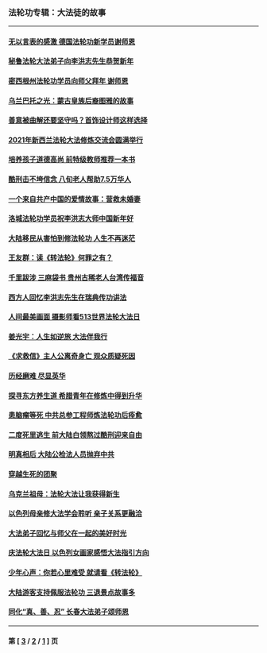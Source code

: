 ### 法轮功专辑：大法徒的故事
---
#### [无以言表的感激 德国法轮功新学员谢师恩](../../pages/nf1147481/n13543790.md?03240430) 
#### [秘鲁法轮大法弟子向李洪志先生恭贺新年](../../pages/nf1147481/n13540182.md?03240430) 
#### [密西根州法轮功学员向师父拜年 谢师恩](../../pages/nf1147481/n13538183.md?03240430) 
#### [乌兰巴托之光：蒙古皇族后裔图雅的故事](../../pages/nf1147481/n13155759.md?03240430) 
#### [善意被曲解还要坚守吗？首饰设计师这样选择](../../pages/nf1147481/n13077575.md?03240430) 
#### [2021年新西兰法轮大法修炼交流会圆满举行](../../pages/nf1147481/n13033149.md?03240430) 
#### [培养孩子道德高尚 前特级教师推荐一本书](../../pages/nf1147481/n12938640.md?03240430) 
#### [酷刑击不垮信念 八旬老人帮助7.5万华人](../../pages/nf1147481/n12880712.md?03240430) 
#### [一个来自共产中国的爱情故事：营救未婚妻](../../pages/nf1147481/n12778386.md?03240430) 
#### [洛城法轮功学员祝李洪志大师中国新年好](../../pages/nf1147481/n12724685.md?03240430) 
#### [大陆移民从害怕到修法轮功 人生不再迷茫](../../pages/nf1147481/n12414325.md?03240430) 
#### [王友群：读《转法轮》何罪之有？](../../pages/nf1147481/n12408647.md?03240430) 
#### [千里跋涉 三麻袋书 贵州古稀老人台湾传福音](../../pages/nf1147481/n12198750.md?03240430) 
#### [西方人回忆李洪志先生在瑞典传功讲法](../../pages/nf1147481/n12099607.md?03240430) 
#### [人间最美画面 摄影师看513世界法轮大法日](../../pages/nf1147481/n12094118.md?03240430) 
#### [姜光宇：人生如逆旅 大法伴我行](../../pages/nf1147481/n12088664.md?03240430) 
#### [《求救信》主人公离奇身亡 观众质疑死因](../../pages/nf1147481/n11845215.md?03240430) 
#### [历经磨难 尽显英华](../../pages/nf1147481/n11723297.md?03240430) 
#### [探寻东方养生道 希腊青年在修炼中得到升华](../../pages/nf1147481/n11494502.md?03240430) 
#### [患脑瘤等死 中共总参工程师炼法轮功后痊愈](../../pages/nf1147481/n11466682.md?03240430) 
#### [二度死里逃生 前大陆白领熬过酷刑迎来自由](../../pages/nf1147481/n11368594.md?03240430) 
#### [明真相后 大陆公检法人员抛弃中共](../../pages/nf1147481/n11358618.md?03240430) 
#### [穿越生死的团聚](../../pages/nf1147481/n11258922.md?03240430) 
#### [乌克兰祖母：法轮大法让我获得新生](../../pages/nf1147481/n11269457.md?03240430) 
#### [以色列母亲修大法学会聆听 亲子关系更融洽](../../pages/nf1147481/n11268195.md?03240430) 
#### [大法弟子回忆与师父在一起的美好时光](../../pages/nf1147481/n11267759.md?03240430) 
#### [庆法轮大法日 以色列女画家感悟大法指引方向](../../pages/nf1147481/n11267735.md?03240430) 
#### [少年心声：你若心里难受 就请看《转法轮》](../../pages/nf1147481/n11267496.md?03240430) 
#### [大陆游客支持佩服法轮功 三退景点故事多](../../pages/nf1147481/n11267378.md?03240430) 
#### [同化“真、善、忍” 长春大法弟子颂师恩](../../pages/nf1147481/n11266497.md?03240430) 

---
#### 第 [ [3](./3.md?03240430) / [2](./2.md?03240430) / [1](./1.md?03240430) ] 页
